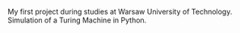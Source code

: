 My first project during studies at Warsaw University of Technology.
Simulation of a Turing Machine in Python.

